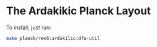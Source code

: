 # The Ardakikic Planck Layout


To install, just run:

```bash
make planck/rev6:ardakilic:dfu-util
```